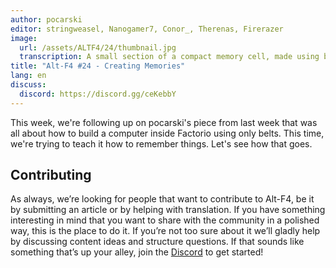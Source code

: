 ```yaml
---
author: pocarski
editor: stringweasel, Nanogamer7, Conor_, Therenas, Firerazer
image: 
  url: /assets/ALTF4/24/thumbnail.jpg
  transcription: A small section of a compact memory cell, made using belts
title: "Alt-F4 #24 - Creating Memories"
lang: en
discuss:
  discord: https://discord.gg/ceKebbY
---
```


This week, we're following up on pocarski's piece from last week that was all about how to build a computer inside Factorio using only belts. This time, we're trying to teach it how to remember things. Let's see how that goes.

## Contributing

As always, we’re looking for people that want to contribute to Alt-F4, be it by submitting an article or by helping with translation. If you have something interesting in mind that you want to share with the community in a polished way, this is the place to do it. If you’re not too sure about it we’ll gladly help by discussing content ideas and structure questions. If that sounds like something that’s up your alley, join the [Discord](https://discord.gg/nxnCFkb) to get started!
